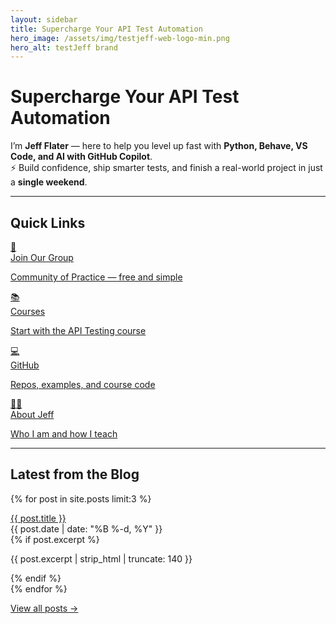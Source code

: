 ```yaml
---
layout: sidebar
title: Supercharge Your API Test Automation
hero_image: /assets/img/testjeff-web-logo-min.png
hero_alt: testJeff brand
---
```


# Supercharge Your API Test Automation
I’m **Jeff Flater** — here to help you level up fast with **Python, Behave, VS Code, and AI with GitHub Copilot**.  
⚡ Build confidence, ship smarter tests, and finish a real-world project in just a **single weekend**.

---

## Quick Links
<div class="links-grid">
  <a class="link-card" href="{{ '/community' | relative_url }}">
    <div class="icon">🤝</div>
    <div class="link-title">Join Our Group</div>
    <p class="link-sub">Community of Practice — free and simple</p>
  </a>

  <a class="link-card" href="{{ '/courses' | relative_url }}">
    <div class="icon">📚</div>
    <div class="link-title">Courses</div>
    <p class="link-sub">Start with the API Testing course</p>
  </a>

  <a class="link-card" href="{{ '/github' | relative_url }}">
    <div class="icon">💻</div>
    <div class="link-title">GitHub</div>
    <p class="link-sub">Repos, examples, and course code</p>
  </a>

  <a class="link-card" href="{{ '/about' | relative_url }}">
    <div class="icon">🙋‍♂️</div>
    <div class="link-title">About Jeff</div>
    <p class="link-sub">Who I am and how I teach</p>
  </a>
</div>

---

## Latest from the Blog
{% for post in site.posts limit:3 %}
<div class="post-item">
  <a href="{{ post.url | relative_url }}">{{ post.title }}</a>
  <div class="post-date">{{ post.date | date: "%B %-d, %Y" }}</div>
  {% if post.excerpt %}
    <p>{{ post.excerpt | strip_html | truncate: 140 }}</p>
  {% endif %}
</div>
{% endfor %}
<p><a href="{{ '/blog' | relative_url }}">View all posts →</a></p>
